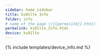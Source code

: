 ```yaml
---
sidebar: home_sidebar
title: ks01lte Info
folder: info
# name of the page (/{{permalink}}.html)
permalink: ks01lte_Info.html
device: ks01lte
---
```

{% include templates/device_info.md %}
